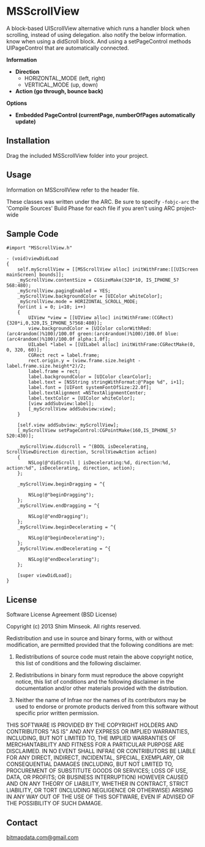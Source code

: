 MSScrollView
============

A block-based UIScrollView alternative which runs a handler block when scrolling, instead of using delegation. also notify the below information. 
know when using a didScroll block. And using a setPageControl methods UIPageControl that are automatically connected.

**Information**

* **Direction**  
   - HORIZONTAL_MODE (left, right)  
   - VERTICAL_MODE   (up, down)  
* **Action (go through, bounce back)**

**Options**

* **Embedded PageControl (currentPage, numberOfPages automatically update)**

## Installation ##

Drag the included MSScrollView folder into your project.

## Usage ##

Information on MSScrollView refer to the header file.

These classes was written under the ARC. Be sure to specify `-fobjc-arc` the 'Compile Sources' Build Phase for each file if you aren't using ARC project-wide

## Sample Code ##

    #import "MSScrollView.h"

	- (void)viewDidLoad
	{
		self.myScrollView = [[MSScrollView alloc] initWithFrame:[[UIScreen mainScreen] bounds]];
		_myScrollView.contentSize = CGSizeMake(320*10, IS_IPHONE_5?568:480);
		_myScrollView.pagingEnabled = YES;
		_myScrollView.backgroundColor = [UIColor whiteColor];
		_myScrollView.mode = HORIZONTAL_SCROLL_MODE;
		for(int i = 0; i<10; i++)
		{
			UIView *view = [[UIView alloc] initWithFrame:(CGRect){320*i,0,320,IS_IPHONE_5?568:480}];
			view.backgroundColor = [UIColor colorWithRed:(arc4random()%100)/100.0f green:(arc4random()%100)/100.0f blue:(arc4random()%100)/100.0f alpha:1.0f];
			UILabel *label = [[UILabel alloc] initWithFrame:CGRectMake(0, 0, 320, 60)];
			CGRect rect = label.frame;
			rect.origin.y = (view.frame.size.height - label.frame.size.height*2)/2;
			label.frame = rect;
			label.backgroundColor = [UIColor clearColor];
			label.text = [NSString stringWithFormat:@"Page %d", i+1];
			label.font = [UIFont systemFontOfSize:22.0f];
			label.textAlignment =NSTextAlignmentCenter;
			label.textColor = [UIColor whiteColor];
			[view addSubview:label];
			[_myScrollView addSubview:view];
		}
		
		[self.view addSubview:_myScrollView];
		[_myScrollView setPageControl:CGPointMake(160,IS_IPHONE_5?520:430)];
		
		_myScrollView.didscroll = ^(BOOL isDecelerating, ScrollViewDirection direction, ScrollViewAction action)
		{
			NSLog(@"didScroll | isDecelerating:%d, direction:%d, action:%d", isDecelerating, direction, action);
		};
		
		_myScrollView.beginDragging = ^{
			
			NSLog(@"beginDragging");
		};
		_myScrollView.endDragging = ^{
			
			NSLog(@"endDragging");
		};
		_myScrollView.beginDecelerating = ^{
			
			NSLog(@"beginDecelerating");
		};
		_myScrollView.endDecelerating = ^{
			
			NSLog(@"endDecelerating");
		};
		
		[super viewDidLoad];
	}


## License ##

Software License Agreement (BSD License)

Copyright (c) 2013 Shim Minseok. All rights reserved.

Redistribution and use in source and binary forms, with or without
modification, are permitted provided that the following conditions are met:

  1. Redistributions of source code must retain the above copyright
     notice, this list of conditions and the following disclaimer.
   
  2. Redistributions in binary form must reproduce the above copyright
     notice, this list of conditions and the following disclaimer in
     the documentation and/or other materials provided with the
     distribution.

  3. Neither the name of Infrae nor the names of its contributors may
     be used to endorse or promote products derived from this software
     without specific prior written permission.

THIS SOFTWARE IS PROVIDED BY THE COPYRIGHT HOLDERS AND CONTRIBUTORS
"AS IS" AND ANY EXPRESS OR IMPLIED WARRANTIES, INCLUDING, BUT NOT
LIMITED TO, THE IMPLIED WARRANTIES OF MERCHANTABILITY AND FITNESS FOR
A PARTICULAR PURPOSE ARE DISCLAIMED. IN NO EVENT SHALL INFRAE OR
CONTRIBUTORS BE LIABLE FOR ANY DIRECT, INDIRECT, INCIDENTAL, SPECIAL,
EXEMPLARY, OR CONSEQUENTIAL DAMAGES (INCLUDING, BUT NOT LIMITED TO,
PROCUREMENT OF SUBSTITUTE GOODS OR SERVICES; LOSS OF USE, DATA, OR
PROFITS; OR BUSINESS INTERRUPTION) HOWEVER CAUSED AND ON ANY THEORY OF
LIABILITY, WHETHER IN CONTRACT, STRICT LIABILITY, OR TORT (INCLUDING
NEGLIGENCE OR OTHERWISE) ARISING IN ANY WAY OUT OF THE USE OF THIS
SOFTWARE, EVEN IF ADVISED OF THE POSSIBILITY OF SUCH DAMAGE.

## Contact ##

bitmapdata.com@gmail.com
